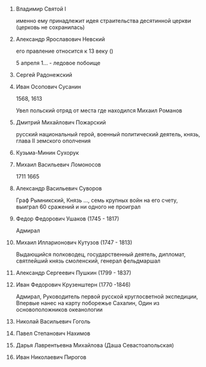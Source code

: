 1. Владимир Святой I
  
    именно ему принадлежит идея страительства десятинной церкви (церковь не сохранилась)

2. Александр Ярославович Невский

    его правление относится к 13 веку ()
  
    5 апреля 1... - ледовое побоище
  
3. Сергей Радонежский 

4. Иван Осопович Сусанин 

    1568, 1613 

    Увел польский отряд от места где находился Михаил Романов

5. Дмитрий Михайлович Пожарский

    русский национальный герой, военный политический деятель, князь, глава II земского ополчения

6. Кузьма-Минин Сухорук

7. Михаил Васильевич Ломоносов

    1711 1665

8. Александр Васильевич Суворов
  
    Граф Рымникский, Князь ..., семь крупных войн на его счету, выиграл 60 сражений и ни одного не проиграл 

9. Федор Федорович Ушаков (1745 - 1817)

    Адмирал

10. Михаил Илларионович Кутузов (1747 - 1813)

    Выдающийся полководец, государственный деятель, дипломат, святлейший князь смоленский, генерал фельдмаршал

11. Александр Сергеевич Пушкин (1799 - 1837)

12. Иван Федорович Крузенштерн (1770 -1846)

    Адмирал, Руководитель первой русской круглосветной экспедиции, Впервые нанес на карту поборежье Сахалин, Один из основоположников океанологии

13. Николай Васильевич Гоголь 

14. Павел Степанович Нахимов

15. Дарья Лаврентьевна Михайлова (Даша Севастоапольская)

16. Иван Николаевич Пирогов